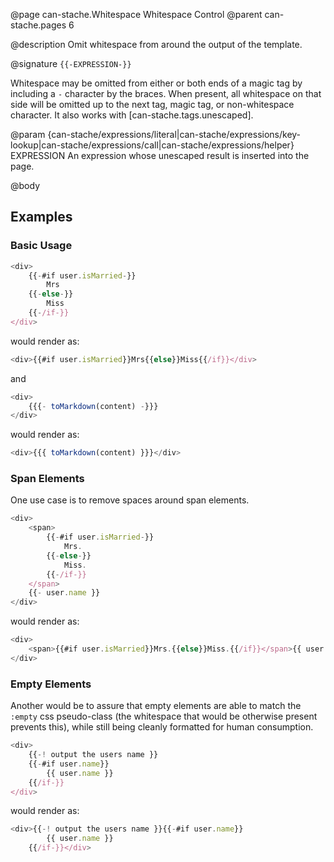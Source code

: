 @page can-stache.Whitespace Whitespace Control
@parent can-stache.pages 6

@description Omit whitespace from around the output of the template.

@signature `{{-EXPRESSION-}}`

Whitespace may be omitted from either or both ends of a magic tag by including a
`-` character by the braces. When present, all whitespace on that side will be
omitted up to the next tag, magic tag, or non-whitespace character. It also works with [can-stache.tags.unescaped].

@param {can-stache/expressions/literal|can-stache/expressions/key-lookup|can-stache/expressions/call|can-stache/expressions/helper} EXPRESSION An expression whose unescaped result is inserted into the page.

@body

## Examples

### Basic Usage

```js
<div>
	{{-#if user.isMarried-}}
		Mrs
	{{-else-}}
		Miss
	{{-/if-}}
</div>
```

would render as:

```js
<div>{{#if user.isMarried}}Mrs{{else}}Miss{{/if}}</div>
```

and

```js
<div>
	{{{- toMarkdown(content) -}}}
</div>
```

would render as:

```js
<div>{{{ toMarkdown(content) }}}</div>
```

### Span Elements

One use case is to remove spaces around span elements.

```js
<div>
	<span>
		{{-#if user.isMarried-}}
			Mrs.
		{{-else-}}
			Miss.
		{{-/if-}}
	</span>
	{{- user.name }}
</div>
```

would render as:

```js
<div>
	<span>{{#if user.isMarried}}Mrs.{{else}}Miss.{{/if}}</span>{{ user.name }}
</div>
```

### Empty Elements

Another would be to assure that empty elements are able to match the `:empty`
css pseudo-class (the whitespace that would be otherwise present prevents this),
while still being cleanly formatted for human consumption.

```js
<div>
	{{-! output the users name }}
	{{-#if user.name}}
		{{ user.name }}
	{{/if-}}
</div>
```

would render as:

```js
<div>{{-! output the users name }}{{-#if user.name}}
		{{ user.name }}
	{{/if-}}</div>
```
